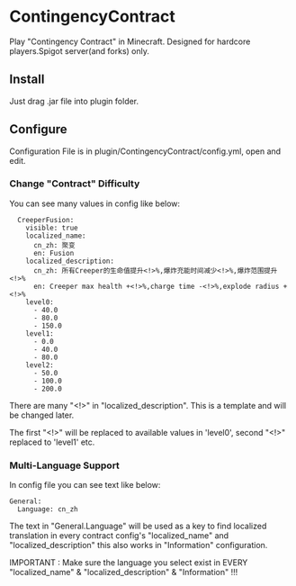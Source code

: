 # ContingencyContract
Play "Contingency Contract" in Minecraft. Designed for hardcore players.Spigot server(and forks) only.

## Install
Just drag .jar file into plugin folder.

## Configure
Configuration File is in plugin/ContingencyContract/config.yml, open and edit.
### Change "Contract" Difficulty
You can see many values in config like below:
```text
  CreeperFusion:
    visible: true
    localized_name:
      cn_zh: 聚变
      en: Fusion
    localized_description:
      cn_zh: 所有Creeper的生命值提升<!>%,爆炸充能时间减少<!>%,爆炸范围提升<!>%
      en: Creeper max health +<!>%,charge time -<!>%,explode radius +<!>%
    level0:
      - 40.0
      - 80.0
      - 150.0
    level1:
      - 0.0
      - 40.0
      - 80.0
    level2:
      - 50.0
      - 100.0
      - 200.0
```
There are many "<!>" in "localized_description". This is a template and will be changed later.

The first "<!>" will be replaced to available values in 'level0', second "<!>" replaced to 'level1' etc.

### Multi-Language Support
In config file you can see text like below:
```text
General:
  Language: cn_zh
```
The text in "General.Language" will be used as a key to find localized translation in every contract config's "localized_name" and "localized_description"
this also works in "Information" configuration.

IMPORTANT : Make sure the language you select exist in EVERY "localized_name" & "localized_description" & "Information" !!!



